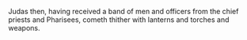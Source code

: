 Judas then, having received a band of men and officers from the chief priests and Pharisees, cometh thither with lanterns and torches and weapons.

